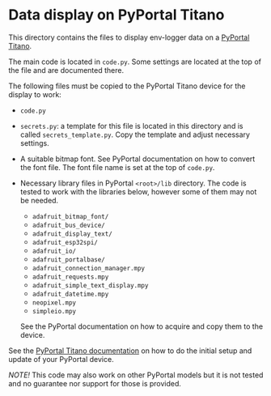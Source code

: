 # Data display on PyPortal Titano

This directory contains the files to display env-logger data on a
[PyPortal Titano](https://learn.adafruit.com/adafruit-pyportal-titano).

The main code is located in `code.py`. Some settings are located at
the top of the file and are documented there.

The following files must be copied to the PyPortal Titano device for the display to work:

* `code.py`
* `secrets.py`: a template for this file is located in this directory and is called
`secrets_template.py`. Copy the template and adjust necessary settings.
* A suitable bitmap font. See PyPortal documentation on how to convert the font file.
The font file name is set at the top of `code.py`.
* Necessary library files in PyPortal `<root>/lib` directory. The code is tested to work with the libraries below, however some of them may
not be needed.

    * `adafruit_bitmap_font/`
    * `adafruit_bus_device/`
    * `adafruit_display_text/`
    * `adafruit_esp32spi/`
    * `adafruit_io/`
    * `adafruit_portalbase/`
    * `adafruit_connection_manager.mpy`
    * `adafruit_requests.mpy`
    * `adafruit_simple_text_display.mpy`
    * `adafruit_datetime.mpy`
    * `neopixel.mpy`
    * `simpleio.mpy`

    See the PyPortal documentation on how to acquire and copy them to the device.

See the [PyPortal Titano documentation](https://learn.adafruit.com/adafruit-pyportal-titano)
on how to do the initial setup and update of your PyPortal device.

*NOTE!* This code may also work on other PyPortal models but it is not tested
and no guarantee nor support for those is provided.
